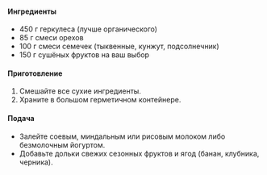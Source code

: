 #### Ингредиенты
- 450 г геркулеса (лучше органического)
- 85 г смеси орехов
- 100 г смеси семечек (тыквенные, кунжут, подсолнечник)
- 150 г сушёных фруктов на ваш выбор
#### Приготовление
1) Смешайте все сухие ингредиенты.
2) Храните в большом герметичном контейнере.
#### Подача
- Залейте соевым, миндальным или рисовым молоком либо безмолочным йогуртом.
- Добавьте дольки свежих сезонных фруктов и ягод (банан, клубника, черника).